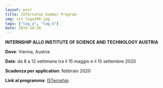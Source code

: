 ```yaml
---
layout: post
title: ISTernship Summer Program
img: ist_logo200.jpg
tags: ["tag_a", "tag_b"]
date: 2019-10-28
---
```


**INTERNSHIP ALLO INSTITUTE OF SCIENCE AND TECHNOLOGY AUSTRIA** 

**Dove**: Vienna, Austria

**Date**: da 8 a 12 settimane tra il 15 maggio e il 15 settembre 2020 

**Scadenza per application**: febbraio 2020 

**Link al programma**: [ISTernship](https://phd.pages.ist.ac.at/isternship/)